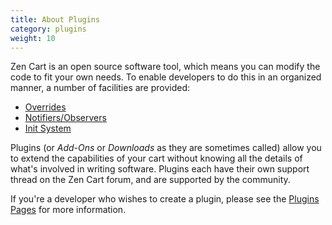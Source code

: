 ```yaml
---
title: About Plugins 
category: plugins
weight: 10
---
```


Zen Cart is an open source software tool, which means you can modify the 
code to fit your own needs.  To enable developers to do this 
in an organized manner, a number of facilities are provided: 

* [Overrides](/user/new_user_topics/overrides/)
* [Notifiers/Observers](/dev/code/notifiers/)
* [Init System](/dev/code/init_system/)

Plugins (or <i>Add-Ons</i> or <i>Downloads</i> as they are sometimes called)
allow you to extend the capabilities of your cart without knowing 
all the details of what's involved in writing software.  Plugins each 
have their own support thread on the Zen Cart forum, and are supported 
by  the community. 

If you're a developer who wishes to create a plugin, please see 
the [Plugins Pages](/dev/plugins/) for more information. 
